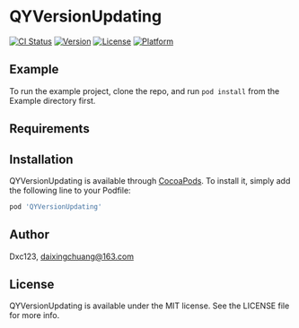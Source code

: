 # QYVersionUpdating

[![CI Status](https://img.shields.io/travis/Dxc123/QYVersionUpdating.svg?style=flat)](https://travis-ci.org/Dxc123/QYVersionUpdating)
[![Version](https://img.shields.io/cocoapods/v/QYVersionUpdating.svg?style=flat)](https://cocoapods.org/pods/QYVersionUpdating)
[![License](https://img.shields.io/cocoapods/l/QYVersionUpdating.svg?style=flat)](https://cocoapods.org/pods/QYVersionUpdating)
[![Platform](https://img.shields.io/cocoapods/p/QYVersionUpdating.svg?style=flat)](https://cocoapods.org/pods/QYVersionUpdating)

## Example

To run the example project, clone the repo, and run `pod install` from the Example directory first.

## Requirements

## Installation

QYVersionUpdating is available through [CocoaPods](https://cocoapods.org). To install
it, simply add the following line to your Podfile:

```ruby
pod 'QYVersionUpdating'
```

## Author

Dxc123, daixingchuang@163.com

## License

QYVersionUpdating is available under the MIT license. See the LICENSE file for more info.
